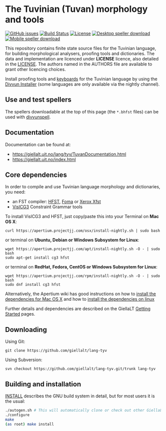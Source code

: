 The Tuvinian (Tuvan) morphology and tools
==========================================

[![GitHub issues](https://img.shields.io/github/issues-raw/giellalt/lang-tyv)](https://github.com/giellalt/lang-tyv/issues)
[![Build Status](https://divvun-tc.thetc.se/api/github/v1/repository/giellalt/lang-tyv/main/badge.svg)](https://github.com/giellalt/lang-tyv/actions)
[![License](https://img.shields.io/github/license/giellalt/lang-tyv)](https://github.com/giellalt/lang-tyv/blob/main/LICENSE)
[![Desktop speller download](https://img.shields.io/badge/download%40latest-desktop--bhfst-brightgreen)](https://pahkat.uit.no/main/download/speller-tyv?platform=desktop&channel=nightly)
[![Mobile speller download](https://img.shields.io/badge/download%40latest-mobile--bhfst-brightgreen)](https://pahkat.uit.no/main/download/speller-tyv?platform=mbile&channel=nightly)

This repository contains finite state source files for the Tuvinian language,
for building morphological analysers, proofing tools
and dictionaries. The data and implementation are licenced under __LICENSE__
licence, also detailed in the
[LICENSE](https://github.com/giellalt/lang-tyv/blob/main/LICENSE). The
authors named in the AUTHORS file are available to grant other licencing
choices.

Install proofing tools and [keyboards](https://github.com/giellalt/keyboard-tyv)
for the Tuvinian language by using the [Divvun Installer](http://divvun.no)
(some languages are only available via the nightly channel).

Use and test spellers
---------------------

The spellers downloadable at the top of this page (the `*.bhfst` files) can be
used with [divvunspell](https://github.com/divvun/divvunspell).

Documentation
-------------

Documentation can be found at:

-   <https://giellalt.uit.no/lang/tyv/TuvanDocumentation.html>
-   <https://giellalt.uit.no/index.html>

Core dependencies
-----------------

In order to compile and use Tuvinian language morphology and
dictionaries, you need:

- an FST compiler: [HFST](https://github.com/hfst/hfst), [Foma](https://github.com/mhulden/foma) or [Xerox Xfst](https://web.stanford.edu/~laurik/fsmbook/home.html)
- [VislCG3](https://visl.sdu.dk/svn/visl/tools/vislcg3/trunk) Constraint Grammar tools

To install VislCG3 and HFST, just copy/paste this into your Terminal on **Mac OS X**:

```
curl https://apertium.projectjj.com/osx/install-nightly.sh | sudo bash
```

or terminal on **Ubuntu, Debian or Windows Subsystem for Linux**:

```
wget https://apertium.projectjj.com/apt/install-nightly.sh -O - | sudo bash
sudo apt-get install cg3 hfst
```

or terminal on **RedHat, Fedora, CentOS or Windows Subsystem for Linux**:

```
wget https://apertium.projectjj.com/rpm/install-nightly.sh -O - | sudo bash
sudo dnf install cg3 hfst
```

Alternatively, the Apertium wiki has good instructions on how to [install the dependencies for Mac
OS X](https://wiki.apertium.org/wiki/Apertium_on_Mac_OS_X) and how to [install
the dependencies on
linux](https://wiki.apertium.org/wiki/Installation_of_grammar_libraries)

Further details and dependencies are described on the GiellaLT [Getting Started](https://giellalt.uit.no/infra/GettingStarted.html) pages.

Downloading
-----------

Using Git:
```
git clone https://github.com/giellalt/lang-tyv
```

Using Subversion:
```
svn checkout https://github.com/giellalt/lang-tyv.git/trunk lang-tyv
```

Building and installation
-------------------------

[INSTALL](https://github.com/giellalt/lang-tyv/blob/main/INSTALL)
describes the GNU build system in detail, but for most users it is the usual:

```sh
./autogen.sh # This will automatically clone or check out other GiellaLT dependencies
./configure
make
(as root) make install
```
